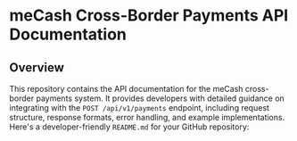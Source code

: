 # meCash Cross-Border Payments API Documentation  

## Overview  

This repository contains the API documentation for the meCash cross-border payments system. It provides developers with detailed guidance on integrating with the `POST /api/v1/payments` endpoint, including request structure, response formats, error handling, and example implementations.  
Here's a developer-friendly `README.md` for your GitHub repository:  
